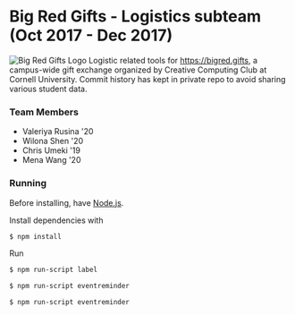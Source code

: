# Big Red Gifts - Logistics subteam (Oct 2017 - Dec 2017)
![Big Red Gifts Logo](https://bigred.gifts/images/logo.png)
Logistic related tools for https://bigred.gifts, a campus-wide gift exchange organized by Creative Computing Club at Cornell University. Commit history has kept in private repo to avoid sharing various student data.
### Team Members
* Valeriya Rusina '20  
* Wilona Shen '20  
* Chris Umeki '19  
* Mena Wang '20
### Running
Before installing, have [Node.js](https://nodejs.org/en/download/).

Install dependencies with
```bash
$ npm install
```
Run

```bash
$ npm run-script label
```

```bash
$ npm run-script eventreminder
```

```bash
$ npm run-script eventreminder
```
